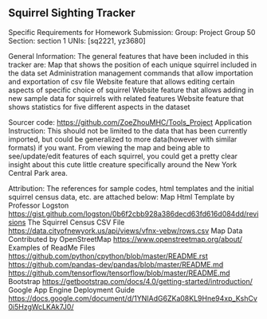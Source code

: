 ## Squirrel Sighting Tracker 

Specific Requirements for Homework Submission:
Group: Project Group 50
Section: section 1
UNIs: [sq2221, yz3680]

General Information:
The general features that have been included in this tracker are: 
Map that shows the position of each unique squirrel included in the data set
Administration management commands that allow importation and exportation of csv file
Website feature that allows editing certain aspects of specific choice of squirrel 
Website feature that allows adding in new sample data for squirrels with related features 
Website feature that shows statistics for five different aspects in the dataset

Sourcer code:
https://github.com/ZoeZhouMHC/Tools_Project
Application Instruction:
This should not be limited to the data that has been currently imported, but could be generalized to more data(however with similar formats) if you want. 
From viewing the map and being able to see/update/edit features of each squirrel, you could get a pretty clear insight about this cute little creature specifically around the New York Central Park area. 

Attribution:
The references for sample codes, html templates and the initial squirrel census data, etc. are attached below: 
Map Html Template by Professor Logston
https://gist.github.com/logston/0b6f2cbb928a386decd63fd616d084dd/revisions
The Squirrel Census CSV File
https://data.cityofnewyork.us/api/views/vfnx-vebw/rows.csv
Map Data Contributed by OpenStreetMap
https://www.openstreetmap.org/about/
Examples of ReadMe Files
https://github.com/python/cpython/blob/master/README.rst
https://github.com/pandas-dev/pandas/blob/master/README.md
https://github.com/tensorflow/tensorflow/blob/master/README.md
Bootstrap 
https://getbootstrap.com/docs/4.0/getting-started/introduction/
Google App Engine Deployment Guide
https://docs.google.com/document/d/1YNIAdG6ZKa08KL9Hne94xp_KshCv0i5HzgWcLKAk7J0/
